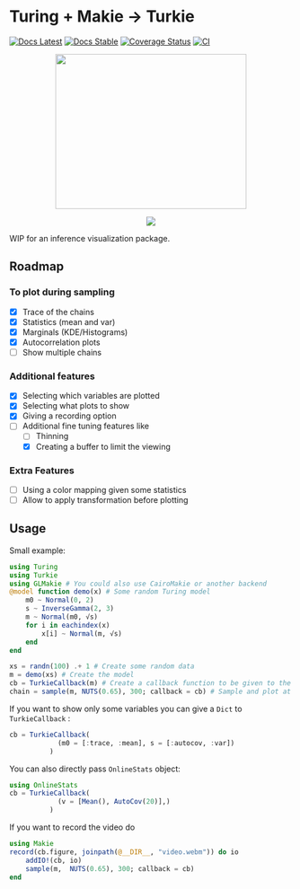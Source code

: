 # Turing + Makie -> Turkie

[![Docs Latest](https://img.shields.io/badge/docs-dev-blue.svg)](https://theogf.dev/Turkie.jl/dev)
[![Docs Stable](https://img.shields.io/badge/docs-stable-blue.svg)](https://theogf.dev/Turkie.jl/stable)
[![Coverage Status](https://coveralls.io/repos/github/theogf/Turkie.jl/badge.svg?branch=master)](https://coveralls.io/github/theogf/Turkie.jl?branch=master)
[![CI](https://github.com/theogf/Turkie.jl/actions/workflows/ci.yml/badge.svg)](https://github.com/theogf/Turkie.jl/actions/workflows/ci.yml)

<p align="center">
  <img width="340" height="276" src="docs/src/assets/Turkie-logo.png">
</p>

<p align="center">
  <img src="docs/src/assets/Turkie-demo.gif">
</p>
WIP for an inference visualization package.

## Roadmap

### To plot during sampling

- [x] Trace of the chains
- [x] Statistics (mean and var)
- [x] Marginals (KDE/Histograms)
- [x] Autocorrelation plots
- [ ] Show multiple chains

### Additional features

- [x] Selecting which variables are plotted
- [x] Selecting what plots to show
- [x] Giving a recording option
- [ ] Additional fine tuning features like
  - [ ] Thinning
  - [x] Creating a buffer to limit the viewing

### Extra Features

- [ ] Using a color mapping given some statistics
- [ ] Allow to apply transformation before plotting

## Usage

Small example:

```julia
using Turing
using Turkie
using GLMakie # You could also use CairoMakie or another backend
@model function demo(x) # Some random Turing model
    m0 ~ Normal(0, 2)
    s ~ InverseGamma(2, 3)
    m ~ Normal(m0, √s)
    for i in eachindex(x)
        x[i] ~ Normal(m, √s)
    end
end

xs = randn(100) .+ 1 # Create some random data
m = demo(xs) # Create the model
cb = TurkieCallback(m) # Create a callback function to be given to the sample
chain = sample(m, NUTS(0.65), 300; callback = cb) # Sample and plot at the same time
```

If you want to show only some variables you can give a `Dict` to `TurkieCallback` :

```julia
cb = TurkieCallback(
            (m0 = [:trace, :mean], s = [:autocov, :var])
          )

```

You can also directly pass `OnlineStats` object:

```julia
using OnlineStats
cb = TurkieCallback(
            (v = [Mean(), AutoCov(20)],)
          )
```

If you want to record the video do

```julia
using Makie
record(cb.figure, joinpath(@__DIR__, "video.webm")) do io
    addIO!(cb, io)
    sample(m,  NUTS(0.65), 300; callback = cb)
end
```
